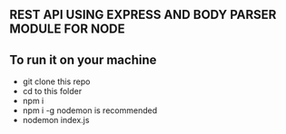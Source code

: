 ## REST API USING EXPRESS AND BODY PARSER MODULE FOR NODE

## To run it on your machine

* git clone this repo
* cd to this folder
* npm i
* npm i -g nodemon is recommended
* nodemon index.js